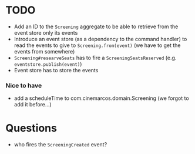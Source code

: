 # TODO
* Add an ID to the `Screening` aggregate to be able to retrieve from the event store only its events
* Introduce an event store (as a dependency to the command handler) to read the events to give to `Screening.from(event)` (we have to get the events from somewhere)
* `Screening#researveSeats` has to fire a `ScreeningSeatsReserved` (e.g. `eventstore.publish(event)`)
* Event store has to store the events

### Nice to have
* add a scheduleTime to com.cinemarcos.domain.Screening (we forgot to add it before...)

# Questions
* who fires the `ScreeningCreated` event?
